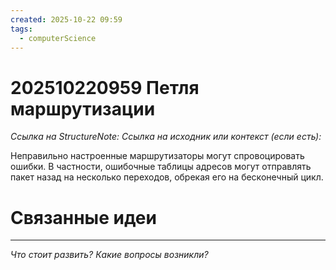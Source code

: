 ```yaml
---
created: 2025-10-22 09:59
tags:
  - computerScience
---
```

# 202510220959 Петля маршрутизации

*Ссылка на StructureNote:*
*Ссылка на исходник или контекст (если есть):*

Неправильно настроенные маршрутизаторы могут спровоцировать ошибки. В частности, ошибочные таблицы адресов могут отправлять пакет назад на несколько переходов, обрекая его на бесконечный цикл.

# Связанные идеи

---

*Что стоит развить? Какие вопросы возникли?*
